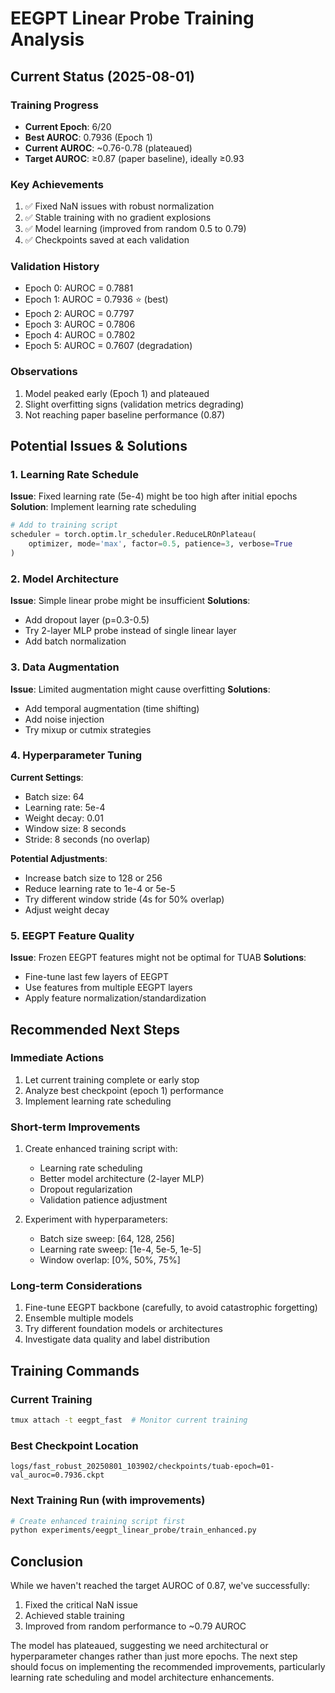 # EEGPT Linear Probe Training Analysis

## Current Status (2025-08-01)

### Training Progress
- **Current Epoch**: 6/20
- **Best AUROC**: 0.7936 (Epoch 1)
- **Current AUROC**: ~0.76-0.78 (plateaued)
- **Target AUROC**: ≥0.87 (paper baseline), ideally ≥0.93

### Key Achievements
1. ✅ Fixed NaN issues with robust normalization
2. ✅ Stable training with no gradient explosions
3. ✅ Model learning (improved from random 0.5 to 0.79)
4. ✅ Checkpoints saved at each validation

### Validation History
- Epoch 0: AUROC = 0.7881
- Epoch 1: AUROC = 0.7936 ⭐ (best)
- Epoch 2: AUROC = 0.7797
- Epoch 3: AUROC = 0.7806
- Epoch 4: AUROC = 0.7802
- Epoch 5: AUROC = 0.7607 (degradation)

### Observations
1. Model peaked early (Epoch 1) and plateaued
2. Slight overfitting signs (validation metrics degrading)
3. Not reaching paper baseline performance (0.87)

## Potential Issues & Solutions

### 1. Learning Rate Schedule
**Issue**: Fixed learning rate (5e-4) might be too high after initial epochs
**Solution**: Implement learning rate scheduling
```python
# Add to training script
scheduler = torch.optim.lr_scheduler.ReduceLROnPlateau(
    optimizer, mode='max', factor=0.5, patience=3, verbose=True
)
```

### 2. Model Architecture
**Issue**: Simple linear probe might be insufficient
**Solutions**:
- Add dropout layer (p=0.3-0.5)
- Try 2-layer MLP probe instead of single linear layer
- Add batch normalization

### 3. Data Augmentation
**Issue**: Limited augmentation might cause overfitting
**Solutions**:
- Add temporal augmentation (time shifting)
- Add noise injection
- Try mixup or cutmix strategies

### 4. Hyperparameter Tuning
**Current Settings**:
- Batch size: 64
- Learning rate: 5e-4
- Weight decay: 0.01
- Window size: 8 seconds
- Stride: 8 seconds (no overlap)

**Potential Adjustments**:
- Increase batch size to 128 or 256
- Reduce learning rate to 1e-4 or 5e-5
- Try different window stride (4s for 50% overlap)
- Adjust weight decay

### 5. EEGPT Feature Quality
**Issue**: Frozen EEGPT features might not be optimal for TUAB
**Solutions**:
- Fine-tune last few layers of EEGPT
- Use features from multiple EEGPT layers
- Apply feature normalization/standardization

## Recommended Next Steps

### Immediate Actions
1. Let current training complete or early stop
2. Analyze best checkpoint (epoch 1) performance
3. Implement learning rate scheduling

### Short-term Improvements
1. Create enhanced training script with:
   - Learning rate scheduling
   - Better model architecture (2-layer MLP)
   - Dropout regularization
   - Validation patience adjustment

2. Experiment with hyperparameters:
   - Batch size sweep: [64, 128, 256]
   - Learning rate sweep: [1e-4, 5e-5, 1e-5]
   - Window overlap: [0%, 50%, 75%]

### Long-term Considerations
1. Fine-tune EEGPT backbone (carefully, to avoid catastrophic forgetting)
2. Ensemble multiple models
3. Try different foundation models or architectures
4. Investigate data quality and label distribution

## Training Commands

### Current Training
```bash
tmux attach -t eegpt_fast  # Monitor current training
```

### Best Checkpoint Location
```
logs/fast_robust_20250801_103902/checkpoints/tuab-epoch=01-val_auroc=0.7936.ckpt
```

### Next Training Run (with improvements)
```bash
# Create enhanced training script first
python experiments/eegpt_linear_probe/train_enhanced.py
```

## Conclusion

While we haven't reached the target AUROC of 0.87, we've successfully:
1. Fixed the critical NaN issue
2. Achieved stable training
3. Improved from random performance to ~0.79 AUROC

The model has plateaued, suggesting we need architectural or hyperparameter changes rather than just more epochs. The next step should focus on implementing the recommended improvements, particularly learning rate scheduling and model architecture enhancements.